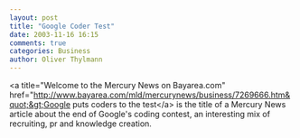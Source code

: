 ```yaml
---
layout: post
title: "Google Coder Test"
date: 2003-11-16 16:15
comments: true
categories: Business
author: Oliver Thylmann
---
```



&lt;a title=&quot;Welcome to the Mercury News on Bayarea.com&quot; href=&quot;http://www.bayarea.com/mld/mercurynews/business/7269666.htm&quot;&gt;Google puts coders to the test&lt;/a&gt; is the title of a Mercury News article about the end of Google's coding contest, an interesting mix of recruiting, pr and knowledge creation.


